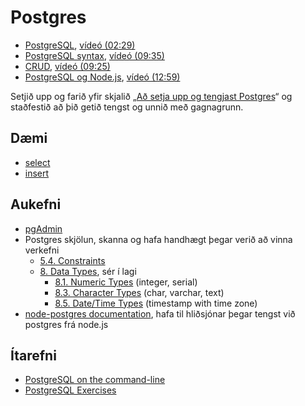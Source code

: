 # Postgres

* [PostgreSQL](1.postgres.md), [vídeó (02:29)](https://youtu.be/yAMVNRbQtTE)
* [PostgreSQL syntax](2.syntax.md), [vídeó (09:35)](https://youtu.be/HmxFm14mTaU)
* [CRUD](3.crud.md), [vídeó (09:25)](https://youtu.be/Ri3cJs1ev4w)
* [PostgreSQL og Node.js](4.postgres-node.md), [vídeó (12:59)](https://youtu.be/65Zg-vLOt04)

Setjið upp og farið yfir skjalið „[Að setja upp og tengjast Postgres](./postgres-tenging.md)“ og staðfestið að þið getið tengst og unnið með gagnagrunn.

## Dæmi

* [select](daemi/select.js)
* [insert](daemi/insert.js)

## Aukefni

* [pgAdmin](http://www.pgadmin.org/)
* Postgres skjölun, skanna og hafa handhægt þegar verið að vinna verkefni
  * [5.4. Constraints](https://www.postgresql.org/docs/current/ddl-constraints.html)
  * [8. Data Types](http://www.postgresql.org/docs/current/static/datatype.html), sér í lagi
    * [8.1. Numeric Types](http://www.postgresql.org/docs/current/static/datatype-numeric.html) (integer, serial)
    * [8.3. Character Types](https://www.postgresql.org/docs/current/datatype-character.html) (char, varchar, text)
    * [8.5. Date/Time Types](http://www.postgresql.org/docs/current/static/datatype-datetime.html) (timestamp with time zone)
* [node-postgres documentation](https://node-postgres.com/), hafa til hliðsjónar þegar tengst við postgres frá node.js

## Ítarefni

* [PostgreSQL on the command-line](http://phili.pe/posts/postgresql-on-the-command-line/)
* [PostgreSQL Exercises](https://pgexercises.com/)
